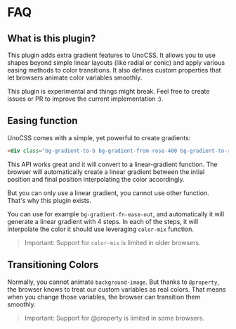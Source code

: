 # FAQ

## What is this plugin?

This plugin adds extra gradient features to UnoCSS. It allows you to use shapes beyond simple linear layouts (like radial or conic) and apply various easing methods to color transitions. It also defines custom properties that let browsers animate color variables smoothly.

This plugin is experimental and things might break. Feel free to create issues or PR to improve the current implementation :).

## Easing function

UnoCSS comes with a simple, yet powerful to create gradients:

```html
<div class="bg-gradient-to-b bg-gradient-from-rose-400 bg-gradient-to-red-800" />
```

This API works great and it will convert to a linear-gradient function. The browser will automatically create a linear gradient between the intial position and final position interpolating the color accordingly.

But you can only use a linear gradient, you cannot use other function. That's why this plugin exists.

You can use for example `bg-gradient-fn-ease-out`, and automatically it will generate a linear gradient with 4 steps. In each of the steps, it will interpolate the color it should use leveraging `color-mix` function.

> Important: Support for `color-mix` is limited in older browsers.

## Transitioning Colors

Normally, you cannot animate `background-image`. But thanks to `@property`, the browser knows to treat our custom variables as real colors. That means when you change those variables, the browser can transition them smoothly.

> Important: Support for @property is limited in some browsers.

